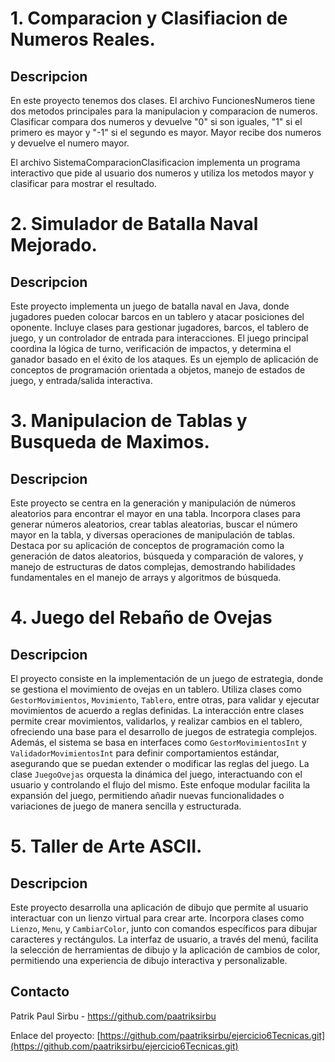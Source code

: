 # 1. Comparacion y Clasifiacion de Numeros Reales.

## Descripcion

En este proyecto tenemos dos clases. El archivo FuncionesNumeros tiene dos metodos principales para la manipulacion y comparacion de numeros. 
Clasificar compara dos numeros y devuelve "0" si son iguales, "1" si el primero es mayor y "-1" si el segundo es mayor.
Mayor recibe dos numeros y devuelve el numero mayor.

El archivo SistemaComparacionClasificacion implementa un programa interactivo que pide al usuario dos numeros y utiliza los metodos mayor y clasificar para mostrar el resultado.

# 2. Simulador de Batalla Naval Mejorado.

## Descripcion

Este proyecto implementa un juego de batalla naval en Java, donde jugadores pueden colocar barcos en un tablero y atacar posiciones del oponente. Incluye clases para gestionar jugadores, barcos, el tablero de juego, y un controlador de entrada para interacciones. El juego principal coordina la lógica de turno, verificación de impactos, y determina el ganador basado en el éxito de los ataques. Es un ejemplo de aplicación de conceptos de programación orientada a objetos, manejo de estados de juego, y entrada/salida interactiva.

# 3. Manipulacion de Tablas y Busqueda de Maximos.

## Descripcion

Este proyecto se centra en la generación y manipulación de números aleatorios para encontrar el mayor en una tabla. Incorpora clases para generar números aleatorios, crear tablas aleatorias, buscar el número mayor en la tabla, y diversas operaciones de manipulación de tablas. Destaca por su aplicación de conceptos de programación como la generación de datos aleatorios, búsqueda y comparación de valores, y manejo de estructuras de datos complejas, demostrando habilidades fundamentales en el manejo de arrays y algoritmos de búsqueda.

# 4. Juego del Rebaño de Ovejas

## Descripcion

El proyecto consiste en la implementación de un juego de estrategia, donde se gestiona el movimiento de ovejas en un tablero. Utiliza clases como `GestorMovimientos`, `Movimiento`, `Tablero`, entre otras, para validar y ejecutar movimientos de acuerdo a reglas definidas. La interacción entre clases permite crear movimientos, validarlos, y realizar cambios en el tablero, ofreciendo una base para el desarrollo de juegos de estrategia complejos.
Además, el sistema se basa en interfaces como `GestorMovimientosInt` y `ValidadorMovimientosInt` para definir comportamientos estándar, asegurando que se puedan extender o modificar las reglas del juego. La clase `JuegoOvejas` orquesta la dinámica del juego, interactuando con el usuario y controlando el flujo del mismo. Este enfoque modular facilita la expansión del juego, permitiendo añadir nuevas funcionalidades o variaciones de juego de manera sencilla y estructurada.

# 5. Taller de Arte ASCII.

## Descripcion

Este proyecto desarrolla una aplicación de dibujo que permite al usuario interactuar con un lienzo virtual para crear arte. Incorpora clases como `Lienzo`, `Menu`, y `CambiarColor`, junto con comandos específicos para dibujar caracteres y rectángulos. La interfaz de usuario, a través del menú, facilita la selección de herramientas de dibujo y la aplicación de cambios de color, permitiendo una experiencia de dibujo interactiva y personalizable.


## Contacto

Patrik Paul Sirbu - https://github.com/paatriksirbu

Enlace del proyecto: [https://github.com/paatriksirbu/ejercicio6Tecnicas.git](https://github.com/paatriksirbu/ejercicio6Tecnicas.git)